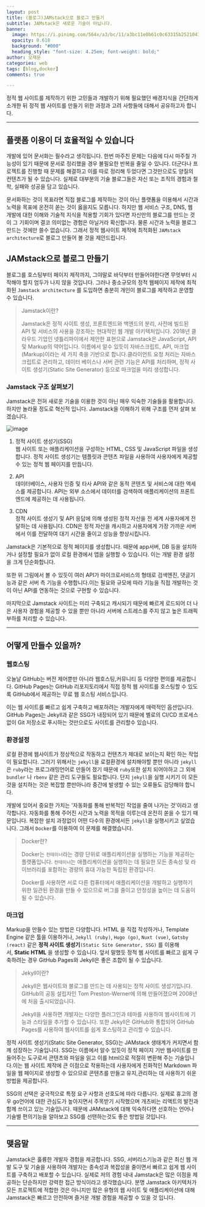 ```yaml
---
layout: post
title: (블로그)JAMstack으로 블로그 만들기
subtitle: JAMstack은 새로운 기술이 아닙니다.
banner:
  image: https://i.pinimg.com/564x/a3/bc/11/a3bc11e0b61c0c63315b2521041fad55.jpg
  opacity: 0.618
  background: "#000"
  heading_style: "font-size: 4.25em; font-weight: bold;"
author: 오재문
categories: web
tags: [blog,docker]
comments: true

---
```


정적 웹 사이트를 제작하기 위한 고민들과 개발하기 위해 필요했던 배경지식을 간단하게 소개한 뒤 정적 웹 사이트를 만들기 위한 과정과 고려 사항들에 대해서 공유하고자 합니다. 

---

## 플랫폼 이용이 더 효율적일 수 있습니다

개발에 있어 문서화는 필수라고 생각됩니다. 한번 마주친 문제는 다음에 다시 마주칠 가능성이 있기 때문에 문서로 정리했을 경우 불필요한 반복을 줄일 수 있니다. 더군다나 프로젝트를 진행할 때 문제를 해결하고 이를 따로 정리해 두었다면 그것만으로도 양질의 컨텐츠가 될 수 있습니다. 실제로 대부분의 기술 블로그들은 자신 또는 조직의 경험과 철학, 실패와 성공을 담고 있습니다.

문서화하는 것이 목표라면 직접 블로그를 제작하는 것이 아닌 플랫폼을 이용해서 시간과 노력을 목표에 온전히 쏟는 것이 옳을지도 모릅니다. 하지만 웹 서비스 구조, DNS, 웹 개발에 대한 이해와 기술적 지식을 적용할 기회가 있다면 자신만의 블로그를 만드는 것이 그 기회이며 결코 의미없는 경험은 아닐거라 확신합니다. 물론 시간과 노력을 블로그 만드는 것에만 쓸수 없습니다. 그래서 정적 웹사이트 제작에 최적화된 `JAMstack architecture`로 블로그 만들어 볼 것을 제안드립니다.

## JAMstack으로 블로그 만들기

 블로그를 호스팅부터 페이지 제작까지, 그야말로 바닥부터 만들어야한다면 무엇부터 시작해야 할지 엄두가 나지 않을 것입니다. 그러나 중소규모의 정적 웹페이지 제작에 최적화된 `Jamstack architecture` 를 도입하면 충분히 개인이 블로그를 제작하고 운영할 수 있습니다.

> Jamstack이란?   
>
>Jamstack은 정적 사이트 생성, 프론트엔드와 백엔드의 분리, 사전에 빌드된 API 및 서비스의 사용을 강조하는 현대적인 웹 개발 아키텍처입니다. 2018년 클라우드 기업인 넷틀리파이에서 제안한 표현으로 Jamstack은 JavaScript, API 및 Markup의 약어입니다. 이름에서 알수 있듯이 자바스크립트, API, 마크업(Markup)이라는 세 가지 축을 기반으로 합니다.클라이언트 요청 처리는 자바스크립트로 관리하고, 데이터 베이스나 서버 관련 기능은 API를 처리하며, 정적 사이트 생성기(Static Site Generator) 등으로 마크업을 미리 생성합니다.
>

### Jamstack 구조 살펴보기

Jamstack은 전혀 새로운 기술을 이용한 것이 아닌 매우 익숙한 기술들을 활용합니다. 하지만 놀라울 정도로 혁신적 입니다. Jamstack을 이해하기 위해 구조를 먼저 살펴 보겠습니다. 

![image](https://user-images.githubusercontent.com/51963264/222444640-300c7f0d-d2e8-40df-bcd5-58329495e3a2.png)


1. 정적 사이트 생성기(SSG)   
   웹 사이트 또는 애플리케이션을 구성하는 HTML, CSS 및 JavaScript 파일을 생성합니다. 정적 사이트 생성기는 템플릿과 콘텐츠 파일을 사용하여 사용자에게 제공할 수 있는 정적 웹 페이지를 만듭니다.

2. API   
  데이터베이스, 사용자 인증 및 타사 API와 같은 동적 콘텐츠 및 서비스에 대한 액세스를 제공합니다. API는 외부 소스에서 데이터를 검색하여 애플리케이션의 프론트엔드에 제공하는 데 사용됩니다.

3. CDN    
 정적 사이트 생성기 및 API 응답에 의해 생성된 정적 자산을 전 세계 사용자에게 전달하는 데 사용됩니다. CDN은 정적 자산을 캐시하고 사용자에게 가장 가까운 서버에서 이를 전달하여 대기 시간을 줄이고 성능을 향상시킵니다.


Jamstack은 기본적으로 정적 페이지를 생성합니다. 때문에 app서버, DB 등을 설치하거나 설정할 필요가 없이 로컬 환경에서 앱을 실행할 수 있습니다. 이는 개발 환경 설정을 크게 단순화합니다. 

또한 위 그림에서 볼 수 있듯이 여러 API가 마이크로서비스의 형태로 검색엔진, 댓글기능과 같은 서버 측 기능을 수행합니다.이는 필요와 규모에 따라 기능을 직접 개발하는 것이 아닌  API를 연동하는 것으로 구현할 수 있습니다. 

마지막으로 Jamstack 사이트는 미리 구축되고 캐시되기 때문에 빠르게 로드되어 더 나은 사용자 경험을 제공할 수 있을 뿐만 아니라 서버에 스트레스를 주지 않고 높은 트래픽 부하를 처리할 수 있습니다.

---

## 어떻게 만들수 있을까?

### 웹호스팅 

오늘날 GitHub는 버전 제어뿐만 아니라 웹호스팅,커뮤니티 등 다양한 편의를 제공합니다. GitHub Pages는 GitHub 리포지토리에서 직접 정적 웹 사이트를 호스팅할 수 있도록 GitHub에서 제공하는 무료 웹 호스팅 서비스입니다. 

이는 웹 사이트를 빠르고 쉽게 구축하고 배포하려는 개발자에게 매력적인 옵션입니다. GitHub Pages는 Jekyll과 같은 SSG가 내장되어 있기 때문에 별로의 CI/CD 프로세스없이 Git 저장소로 푸시하는 것만으로도 사이트를 관리할수 있습니다.

### 환경설정

로컬 환경에 웹사이트가 정상적으로 작동하고 컨텐츠가 제대로 보이는지 확인 하는 작업이 필요합니다. 그러기 위해서는 `jekyll`을 로컬환경에 설치해야할 뿐만 아니라 `jekyll`은 `ruby`라는 프로그래밍언어로 만들어 졌기 때문에 `ruby`또한 설치 되어야하고 그 외에 `bundler` 나 `rbenv` 같은 관리 도구들도 필요합니다. 단지 `jekyll`을 실행 시키기 이 모든 것을 설치하는 것은 복잡할 뿐만아니라 중간에 발생할 수 있는 오류들도 감당해야 합니다.


개발에 있어서 중요한 가치는 '자동화를 통해 반복적인 작업을 줄여 나가는 것'이라고 생각합니다. 자동화를 통해 주어진 시간과 노력을 목적을 이루는데 온전히 쏟을 수 있기 때문입니다. 복잡한 설치 과정없이 어떤 다수의 환경에서든 `jekyll`을 실행시키고 싶었습니다. 그래서 `Docker`를 이용하여 이 문제를 해결했습니다.

> Docker란?
>
>Docker는 `컨테이너`라는 경량 단위로 애플리케이션을 실행하는 기능을 제공하는 플랫폼입니다. `컨테이너`는 애플리케이션을 실행하는 데 필요한 모든 종속성 및 라이브러리를 포함하는 경량의 휴대 가능한 독립된 환경입니다. 
>
>Docker를 사용하면 서로 다른 컴퓨터에서 애플리케이션을 개발하고 실행하기 위한 일관된 환경을 만들 수 있으므로 버그를 줄이고 안정성을 높이는 데 도움이 될 수 있습니다.
> 

### 마크업

Markup을 만들수 있는 방법은 다양합니다. HTML 을 직접 작성하거나, Template Engine 같은 툴을 이용하거나, `Jekyll (ruby)`, `Hugo (go)`, `Nuxt (vue)`, `Gatsby (react)` 같은 **정적 사이트 생성기**`(Static Site Generator, SSG)` 를 이용해서, **Static HTML** 을 생성할 수 있습니다. 앞서 말했듯 정적 웹 사이트를 빠르고 쉽게 구축하려는 경우 GitHub Pages와 Jekyll은 좋은 조합이 될 수 있습니다.

> Jekyll이란?
>
>Jekyll은 웹사이트와 블로그를 만드는 데 사용되는 정적 사이트 생성기입니다. GitHub의 공동 설립자인 Tom Preston-Werner에 의해 만들어졌으며 2008년에 처음 출시되었습니다.
>
> Jekyll을 사용하면 개발자는 다양한 플러그인과 테마를 사용하여 웹사이트에 기능과 스타일을 추가할 수 있습니다. 또한 Jekyll은 GitHub와 통합되어 GitHub Pages를 사용하여 웹사이트를 쉽게 호스팅하고 관리할 수 있습니다.
> 

정적 사이트 생성기(Static Site Generator, SSG)는 JAMstack 생태계가 커지면서 함께 성장하는 기술입니다. SSG는 이름에서 알수 있듯이 정적 페이지 기반 웹사이트를 만들어주는 도구로서 콘텐츠와 파일을 읽고 이를 html으로 적절히 변환해 주는 기술입니다.이는 웹 사이트 제작에 큰 이점으로 작용하는데 사용자에게 친화적인 Markdown 파일을 웹 페이지로 생성할 수 있으므로 콘텐츠를 만들고 유지,관리하는 데 사용하기 쉬운 방법을 제공합니다.

SSG의 선택은 궁극적으로 특정 요구 사항과 선호도에 따라 다릅니다. 실제로 휴고의 경우 go언어에 대한 관심도가 높아지면서 주목받기 시작했으며 개츠비는 리액트의 발전과 함께 쓰이고 있는 기술입니다. 때문에 JAMstack에 대해 익숙하다면 선호하는 언어나 기술별 편의기능을 알아보고 SSG를 선탠하는것도 좋은 방법일 것입니다.


---
## 맺음말

Jamstack은 훌륭한 개발자 경험을 제공합니다. SSG, 서버리스기능과 같은 최신 웹 개발 도구 및 기술을 사용하여 개발자는 종속성과 복잡성을 줄이면서 빠르고 쉽게 웹 사이트를 구축하고 배포할 수 있습니다. 실제로 저의 경험 내내  Jamstack은 많은 이점을 제공하는 단순하지만 강력한 접근 방식이라고 생각했습니다. 분명 Jamstack 아키텍처가 모든 프로젝트에 적합한 것은 아니지만 많은 유형의 웹 사이트 및 애플리케이션에 대해 Jamstack은 빠르고 안전하며 즐거운 개발 경험을 제공할 수 있을 것 입니다.
